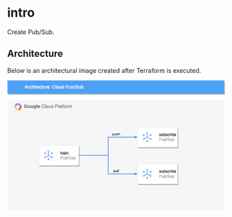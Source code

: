 # intro
Create Pub/Sub.

## Architecture
Below is an architectural image created after Terraform is executed.

![alt text](./images/60_cloud_pubsub.drawio.png)